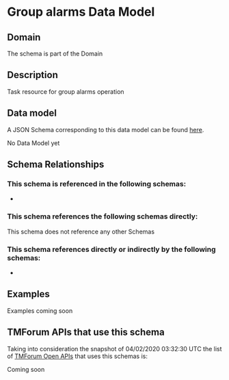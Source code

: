 # Group alarms Data Model

## Domain

The  schema is part of the  Domain

## Description

Task resource for group alarms operation

## Data model

A JSON Schema corresponding to this data model can be found
[here](https://github.com/tmforum-rand/schemas/blob/candidates/Resource/GroupAlarms.schema.json).

No Data Model yet

## Schema Relationships

### This schema is referenced in the following schemas:

-

### This schema references the following schemas directly:

This schema does not reference any other Schemas

### This schema references directly or indirectly by the following schemas:

-



## Examples

Examples coming soon

## TMForum APIs that use this schema

Taking into consideration the snapshot of 04/02/2020 03:32:30 UTC the list of [TMForum Open APIs](https://www.tmforum.org/open-apis/) that uses this schemas is:

Coming soon